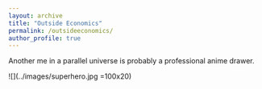 ```yaml
---
layout: archive
title: "Outside Economics"
permalink: /outsideeconomics/
author_profile: true
---
```


Another me in a parallel universe is probably a professional anime drawer.

![](../images/superhero.jpg =100x20)
